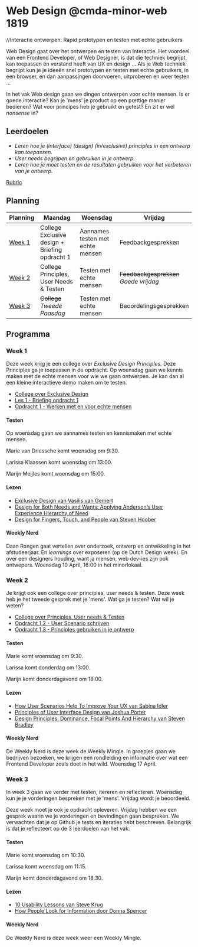 # Web Design @cmda-minor-web 1819
//Interactie ontwerpen: Rapid prototypen en testen met echte gebruikers

Web Design gaat over het ontwerpen en testen van Interactie. Het voordeel van een Frontend Developer, of Web Designer, is dat die techniek begrijpt, kan toepassen én verstand heeft van UX en design ... Als je Web techniek begrijpt kun je je ideeën snel prototypen en testen met echte gebruikers, in een browser, en dan aanpassingen doorvoeren, uitproberen en weer testen ...

In het vak Web design gaan we dingen ontwerpen voor echte mensen. Is er goede interactie? Kan je 'mens' je product op een prettige manier bedienen? Wat voor principes heb je gebruikt en getest? En zit er wel _nonsense_ in?



## Leerdoelen
- _Leren hoe je (interface) (design) (in/exclusive) principles in een ontwerp kan toepassen._
- _User needs begrijpen en gebruiken in je ontwerp._
- _Leren hoe je moet testen en de resultaten gebruiken voor het verbeteren van je ontwerp._

[Rubric](https://docs.google.com/spreadsheets/d/1KpPZXGFWDdw4Y_pcyCYT-OdU2MLnE_i_F0W4rzd7TPg/edit?usp=sharing)



## Planning

| Planning  | Maandag  |  Woensdag | Vrijdag  |
|---|---|---|---|
| <a href=#week-1>Week 1</a>  | College Exclusive design + Briefing opdracht 1  | Aannames testen met echte mensen  | Feedbackgesprekken  |
| <a href=#week-2>Week 2</a>  | College Principles, User Needs & Testen  | Testen met echte mensen  | <del>Feedbackgesprekken</del><br>_Goede vrijdag_  |
| <a href=#week-3>Week 3</a>  | <del>College</del><br>_Tweede Paasdag_  | Testen met echte mensen  | Beoordelingsgesprekken  |



## Programma

### Week 1
Deze week krijg je een college over _Exclusive Design Principles_. Deze Principles ga je toepassen in de opdracht. Op woensdag gaan we kennis maken met de echte mensen voor wie we gaan ontwerpen. Je kan dan al een kleine interactieve demo maken om te testen.


- [College over Exclusive Design](https://drive.google.com/open?id=1wGhSJ0sYZw2f7PhiyI9d12aW4nfvkt47)
- [Les 1 - Briefing opdracht 1](https://docs.google.com/presentation/d/1-DU6Nj_N-inT4CGFh_sHZN4RA0XEVkow1qSPF14Ltog/edit?usp=sharing)
- [Opdracht 1 - Werken met en voor echte mensen](Opdracht1.md)


#### Testen
Op woensdag gaan we aannames testen en kennismaken met echte mensen.

Marie van Driessche komt woensdag om 9:30.

Larissa Klaassen komt woensdag om 13:00.

Marijn Meijles komt woensdag om 15:00.


#### Lezen
- [Exclusive Design van Vasilis van Gemert](https://exclusive-design.vasilis.nl/)
- [Design for Both Needs and Wants: Applying Anderson’s User Experience Hierarchy of Need](https://thevisualcommunicationguy.com/2018/11/08/design-for-both-needs-and-wants-applying-andersons-user-experience-hierarchy-of-needs/)
- [Design for Fingers, Touch, and People van Steven Hoober](https://www.uxmatters.com/mt/archives/2017/03/design-for-fingers-touch-and-people-part-1.php)

#### Weekly Nerd
Daan Rongen gaat vertellen over onderzoek, ontwerp en ontwikkeling in het afstudeerjaar. En _learnings_ over exposeren (op de Dutch Design week). En over een designers houding, want ja mensen, web dev-ies zijn ook ontwepers.  Woensdag 10 April, 16:00 in het minorlokaal.



### Week 2
Je krijgt ook een college over principles, user needs & testen. Deze week heb je het tweede gesprek met je 'mens'. Wat ga je testen? Wat wil je weten?

- [College over Principles, User needs & Testen](https://docs.google.com/presentation/d/13cYkzwAmlMyh4UcO94kMYMKe7GHQGm-OWxVs1wFarPI/edit?usp=sharing)
- [Opdracht 1.2 - User Scenario  schrijven](https://docs.google.com/presentation/d/13cYkzwAmlMyh4UcO94kMYMKe7GHQGm-OWxVs1wFarPI/edit#slide=id.g510bb03d2a_0_591d)
- [Opdracht 1.3 - Principles gebruiken in je ontwerp ](https://docs.google.com/presentation/d/13cYkzwAmlMyh4UcO94kMYMKe7GHQGm-OWxVs1wFarPI/edit#slide=id.g510bb03d2a_0_597)

#### Testen
Marie komt woensdag om 9:30.

Larissa komt donderdag om 13:00.

Marijn komt donderdagavond om 18:00.


#### Lezen
- [How User Scenarios Help To Improve Your UX van Sabina Idler](https://usabilla.com/blog/how-user-scenarios-help-to-improve-your-ux/)
- [Principles of User Interface Design van Joshua Porter](http://bokardo.com/principles-of-user-interface-design/)
- [Design Principles: Dominance, Focal Points And Hierarchy van Steven Bradley](https://www.smashingmagazine.com/2015/02/design-principles-dominance-focal-points-hierarchy/)



#### Weekly Nerd
De Weekly Nerd is deze week de Weekly Mingle. In groepjes gaan we bedrijven bezoeken, we krijgen een rondleiding en informatie over wat een Frontend Developer zoals doet in het wild. Woensdag 17 April.





### Week 3
In week 3 gaan we verder met testen, itereren en reflecteren. Woensdag kun je je vorderingen bespreken met je 'mens'. Vrijdag wordt je beoordeeld.

Deze week moet je ook je opdracht opleveren. Vrijdag hebben we een gesprek waarin we je vorderingen en bevindingen gaan bespreken. We verwachten dat je op Github je tests en iteraties hebt beschreven. Belangrijk is dat je reflecteert op de 3 leerdoelen van het vak.

#### Testen
Marie komt woensdag om 10:30.

Larissa komt woensdag om 11:15.

Marijn komt donderdagavond om 18:30.


#### Lezen
-  [10 Usability Lessons van Steve Krug](https://www.uxbooth.com/articles/10-usability-lessons-from-steve-krugs-dont-make-me-think/)
- [How People Look for Information door Donna Spencer](https://moodle.cmd.hva.nl/pluginfile.php/49531/mod_resource/content/0/How%20people%20look%20for%20information.pdf)

#### Weekly Nerd
De Weekly Nerd is deze week weer een Weekly Mingle.
